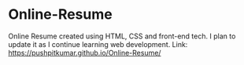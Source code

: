 # Online-Resume
Online Resume created using HTML, CSS and front-end tech. I plan to update it as I continue learning web development.
Link: https://pushpitkumar.github.io/Online-Resume/
